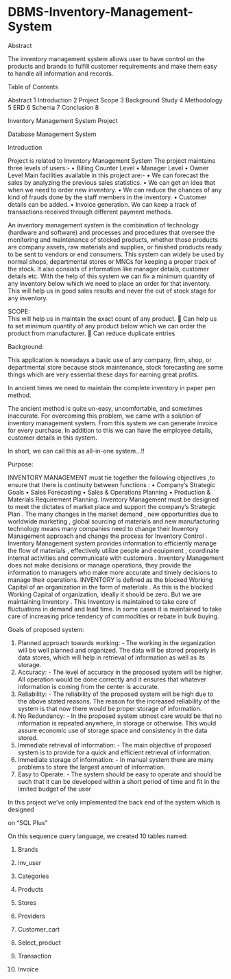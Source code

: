 # DBMS-Inventory-Management-System

Abstract

The inventory management system allows
user to have control on the products and
brands to fulfill customer requirements and
make them easy to handle all information and
records.

 
Table of Contents

Abstract	1
Introduction	2
Project Scope	3
Background Study	4
Methodology	5
ERD	6
Schema	7
Conclusion	8





Inventory Management System  Project
 
 
 
 Database Management System 
 

 
Introduction 
 

Project is related to Inventory Management System
The project maintains three levels of users:-
•	Billing Counter Level
•	Manager Level
•	Owner Level
 Main facilities available in this project are:-
•	We can forecast the sales by analyzing the previous sales statistics.
•	We can get an idea that when we need to order new inventory.
•	We can reduce the chances of any kind of frauds done by the staff members 
in the inventory.
•	Customer details can be added.
•	Invoice generation.
We can keep a track of transactions received through different payment methods.

An inventory management system is the combination of technology (hardware and software) and processes and procedures that oversee the monitoring and maintenance of stocked products, whether those products are company assets, raw materials and supplies, or finished products ready to be sent to vendors or end consumers. This system can widely be used by normal shops, departmental stores or MNCs for keeping a proper track of the stock. It also consists of information like manager details, customer details etc. With the help of this system we can fix a minimum quantity of any inventory below which we need to place an order for that inventory. This will help us in good sales results and never the out of stock stage for any inventory.


SCOPE:  
This will help us in maintain the exact count of any product.  Can help us to set minimum quantity of any product below which we can order the product from manufacturer.  Can reduce duplicate entries


Background: 
   
This application is nowadays a basic use of any company, firm, shop, or departmental store because stock maintenance, stock forecasting are some things which are very essential these days for earning great profits. 
 
In ancient times we need to maintain the complete inventory in paper pen method. 
 
The ancient method is quite un-easy, uncomfortable, and sometimes inaccurate. For overcoming this problem, we came with a solution of inventory management system. From this system we can generate invoice for every purchase. In addition to this we can have the employee details, customer details in this system. 
 
In short, we can call this as all-in-one system...!! 

Purpose: 

INVENTORY MANAGEMENT must tie together the following objectives ,to ensure that there is continuity between functions : 
• Company’s Strategic Goals • Sales Forecasting • Sales & Operations Planning • Production & Materials Requirement Planning.
 Inventory Management must be designed to meet the dictates of market place and support the company’s Strategic Plan . The many changes in the market demand , new opportunities due to worldwide marketing , global sourcing of materials and new manufacturing technology means many companies need to change their Inventory Management approach and change the process for Inventory Control . Inventory Management system provides information to efficiently manage the flow of materials , effectively utilize people and equipment , coordinate internal activities and communicate with customers . Inventory Management does not make decisions or manage operations, they provide the information to managers who make more accurate and timely decisions to manage their operations. INVENTORY is defined as the blocked Working Capital of an organization in the form of materials . As this is the blocked Working Capital of organization, ideally it should be zero. But we are maintaining Inventory . This Inventory is maintained to take care of fluctuations in demand and lead time. In some cases it is maintained to take care of increasing price tendency of commodities or rebate in bulk buying.

Goals of proposed system:
 
1. Planned approach towards working: - The working in the organization will be well planned and organized. The data will be stored properly in data stores, which will help in retrieval of information as well as its storage. 
2. Accuracy: - The level of accuracy in the proposed system will be higher. All operation would be done correctly and it ensures that whatever information is coming from the center is accurate. 
3. Reliability: - The reliability of the proposed system will be high due to the above stated reasons. The reason for the increased reliability of the system is that now there would be proper storage of information. 
4. No Redundancy: - In the proposed system utmost care would be that no information is repeated anywhere, in storage or otherwise. This would assure economic use of storage space and consistency in the data stored. 
5. Immediate retrieval of information: - The main objective of proposed system is to provide for a quick and efficient retrieval of information. 
6. Immediate storage of information: - In manual system there are many problems to store the largest amount of information. 
7. Easy to Operate: - The system should be easy to operate and should be such that it can be developed within a short period of time and fit in the limited budget of the user

 


In this project we’ve only implemented the back end of the system which is designed 
 
on “SQL Plus” 
 
On this sequence query language, we created 10 tables named: 
  
 
1.	Brands 
 
2.	inv_user 
 
3.	Categories 
 
4.	Products 
 
5.	Stores 
 
6.	Providers 
 
7.	Customer_cart 
 
8.	Select_product 
 
9.	Transaction 
 
10.	Invoice 

